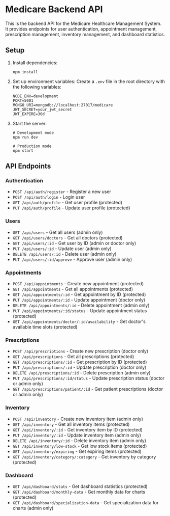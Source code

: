# Medicare Backend API

This is the backend API for the Medicare Healthcare Management System. It provides endpoints for user authentication, appointment management, prescription management, inventory management, and dashboard statistics.

## Setup

1. Install dependencies:
   ```
   npm install
   ```

2. Set up environment variables:
   Create a `.env` file in the root directory with the following variables:
   ```
   NODE_ENV=development
   PORT=5001
   MONGO_URI=mongodb://localhost:27017/medicare
   JWT_SECRET=your_jwt_secret
   JWT_EXPIRE=30d
   ```

3. Start the server:
   ```
   # Development mode
   npm run dev
   
   # Production mode
   npm start
   ```

## API Endpoints

### Authentication

- `POST /api/auth/register` - Register a new user
- `POST /api/auth/login` - Login user
- `GET /api/auth/profile` - Get user profile (protected)
- `PUT /api/auth/profile` - Update user profile (protected)

### Users

- `GET /api/users` - Get all users (admin only)
- `GET /api/users/doctors` - Get all doctors (protected)
- `GET /api/users/:id` - Get user by ID (admin or doctor only)
- `PUT /api/users/:id` - Update user (admin only)
- `DELETE /api/users/:id` - Delete user (admin only)
- `PUT /api/users/:id/approve` - Approve user (admin only)

### Appointments

- `POST /api/appointments` - Create new appointment (protected)
- `GET /api/appointments` - Get all appointments (protected)
- `GET /api/appointments/:id` - Get appointment by ID (protected)
- `PUT /api/appointments/:id` - Update appointment (doctor only)
- `DELETE /api/appointments/:id` - Delete appointment (admin only)
- `PUT /api/appointments/:id/status` - Update appointment status (protected)
- `GET /api/appointments/doctor/:id/availability` - Get doctor's available time slots (protected)

### Prescriptions

- `POST /api/prescriptions` - Create new prescription (doctor only)
- `GET /api/prescriptions` - Get all prescriptions (protected)
- `GET /api/prescriptions/:id` - Get prescription by ID (protected)
- `PUT /api/prescriptions/:id` - Update prescription (doctor only)
- `DELETE /api/prescriptions/:id` - Delete prescription (admin only)
- `PUT /api/prescriptions/:id/status` - Update prescription status (doctor or admin only)
- `GET /api/prescriptions/patient/:id` - Get patient prescriptions (doctor or admin only)

### Inventory

- `POST /api/inventory` - Create new inventory item (admin only)
- `GET /api/inventory` - Get all inventory items (protected)
- `GET /api/inventory/:id` - Get inventory item by ID (protected)
- `PUT /api/inventory/:id` - Update inventory item (admin only)
- `DELETE /api/inventory/:id` - Delete inventory item (admin only)
- `GET /api/inventory/low-stock` - Get low stock items (protected)
- `GET /api/inventory/expiring` - Get expiring items (protected)
- `GET /api/inventory/category/:category` - Get inventory by category (protected)

### Dashboard

- `GET /api/dashboard/stats` - Get dashboard statistics (protected)
- `GET /api/dashboard/monthly-data` - Get monthly data for charts (protected)
- `GET /api/dashboard/specialization-data` - Get specialization data for charts (admin only)
